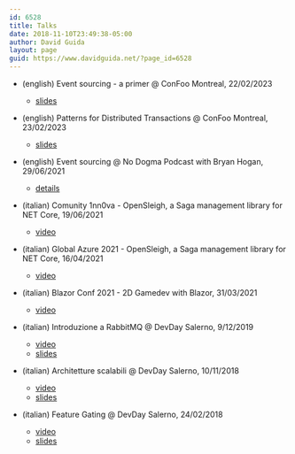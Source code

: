 ```yaml
---
id: 6528
title: Talks
date: 2018-11-10T23:49:38-05:00
author: David Guida
layout: page
guid: https://www.davidguida.net/?page_id=6528
---
```

* (english) Event sourcing - a primer @ ConFoo Montreal, 22/02/2023

    * <a rel="noreferrer noopener" aria-label=" (opens in a new tab)" href="/assets/uploads/2023/03/event-sourcing-primer.pptx" target="_blank">slides</a>

* (english) Patterns for Distributed Transactions @ ConFoo Montreal, 23/02/2023

    * <a rel="noreferrer noopener" aria-label=" (opens in a new tab)" href="/assets/uploads/2023/03/patterns-distributed-transactions.pptx" target="_blank">slides</a>

* (english) Event sourcing @ No Dogma Podcast with Bryan Hogan, 29/06/2021

    * <a rel="noreferrer noopener" aria-label=" (opens in a new tab)" href="https://nodogmapodcast.bryanhogan.net/155-david-guida-event-sourcing/" target="_blank">details</a>

* (italian) Comunity 1nn0va - OpenSleigh, a Saga management library for NET Core, 19/06/2021

    * <a rel="noreferrer noopener" aria-label=" (opens in a new tab)" href="https://www.youtube.com/watch?v=8Pz-g0lLx1c" target="_blank">video</a>

* (italian) Global Azure 2021 - OpenSleigh, a Saga management library for NET Core, 16/04/2021

    * <a rel="noreferrer noopener" aria-label=" (opens in a new tab)" href="https://www.youtube.com/watch?v=8Pz-g0lLx1c" target="_blank">video</a>

* (italian) Blazor Conf 2021 - 2D Gamedev with Blazor, 31/03/2021

    * <a rel="noreferrer noopener" aria-label=" (opens in a new tab)" href="https://www.youtube.com/watch?v=i7n3OuEgpyI&t=350s" target="_blank">video</a>

* (italian) Introduzione a RabbitMQ @ DevDay Salerno, 9/12/2019
    * <a rel="noreferrer noopener" aria-label=" (opens in a new tab)" href="https://www.youtube.com/watch?v=pNlwdmE33CY" target="_blank">video</a>
    * <a rel="noreferrer noopener" aria-label=" (opens in a new tab)" href="https://docs.google.com/presentation/d/1njaN8RW4yREEZ0FK_a4x1STYvmXR4B2WehT5EikOseU/edit?usp=sharing" target="_blank">slides</a>
* (italian) Architetture scalabili @ DevDay Salerno, 10/11/2018
    * <a rel="noreferrer noopener" aria-label="Architetture scalabili @ DevDay Salerno, 10/11/2018https://www.youtube.com/watch?v=op-HugfY9BAhttps://docs.google.com/presentation/d/1zNeqamaum5ef54j8G5p0cjtu68QtwQ3-qX5ylgiYq2s/edit?usp=sharingFeature Gating @ DevDay Salerno, 24/02/2018https://www.youtube.com/watch?v=tnEMAGwCWxk&t=1829shttps://docs.google.com/presentation/d/1RibU7Dz01Z6GlWxvP6420YXkypxsQ_Dy-CheBCXI9Hg/edit?usp=sharing (opens in a new tab)" href="https://www.youtube.com/watch?v=op-HugfY9BA" target="_blank">video</a>
    * <a rel="noreferrer noopener" aria-label="Architetture scalabili @ DevDay Salerno, 10/11/2018link to the videoslidesFeature Gating @ DevDay Salerno, 24/02/2018https://www.youtube.com/watch?v=tnEMAGwCWxkhttps://docs.google.com/presentation/d/1RibU7Dz01Z6GlWxvP6420YXkypxsQ_Dy-CheBCXI9Hg/edit?usp=sharing (opens in a new tab)" href="https://docs.google.com/presentation/d/1zNeqamaum5ef54j8G5p0cjtu68QtwQ3-qX5ylgiYq2s/edit?usp=sharing" target="_blank">slides</a>
* (italian) Feature Gating @ DevDay Salerno, 24/02/2018
    * <a rel="noreferrer noopener" aria-label="Architetture scalabili @ DevDay Salerno, 10/11/2018https://www.youtube.com/watch?v=op-HugfY9BAhttps://docs.google.com/presentation/d/1zNeqamaum5ef54j8G5p0cjtu68QtwQ3-qX5ylgiYq2s/edit?usp=sharingFeature Gating @ DevDay Salerno, 24/02/2018https://www.youtube.com/watch?v=tnEMAGwCWxkhttps://docs.google.com/presentation/d/1RibU7Dz01Z6GlWxvP6420YXkypxsQ_Dy-CheBCXI9Hg/edit?usp=sharing (opens in a new tab)" href="https://www.youtube.com/watch?v=tnEMAGwCWxk" target="_blank">video</a>
    * <a rel="noreferrer noopener" aria-label="Architetture scalabili @ DevDay Salerno, 10/11/2018https://www.youtube.com/watch?v=op-HugfY9BAhttps://docs.google.com/presentation/d/1zNeqamaum5ef54j8G5p0cjtu68QtwQ3-qX5ylgiYq2s/edit?usp=sharingFeature Gating @ DevDay Salerno, 24/02/2018https://www.youtube.com/watch?v=tnEMAGwCWxkhttps://docs.google.com/presentation/d/1RibU7Dz01Z6GlWxvP6420YXkypxsQ_Dy-CheBCXI9Hg/edit?usp=sharing (opens in a new tab)" href="https://docs.google.com/presentation/d/1RibU7Dz01Z6GlWxvP6420YXkypxsQ_Dy-CheBCXI9Hg/edit?usp=sharing" target="_blank">slides</a>